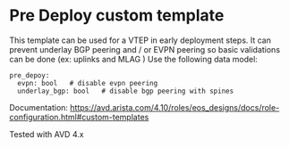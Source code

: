 # Pre Deploy custom template

This template can be used for a VTEP in early deployment steps.
It can prevent underlay BGP peering and / or EVPN peering so basic validations can be done (ex: uplinks and MLAG )
Use the following data model:
```
pre_depoy:
  evpn: bool   # disable evpn peering
  underlay_bgp: bool   # disable bgp peering with spines
```

Documentation: https://avd.arista.com/4.10/roles/eos_designs/docs/role-configuration.html#custom-templates

Tested with AVD 4.x